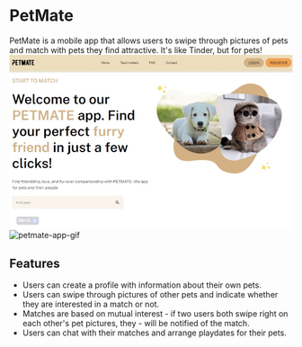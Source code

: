 # PetMate

 PetMate is a mobile app that allows users to swipe through pictures of pets and match with pets they find attractive. It's like Tinder, but for pets!
![landingpage](/public/landingpage.jpg)
![petmate-app-gif](/public/petmate-app-gif.gif)

## Features

- Users can create a profile with information about their own pets.
- Users can swipe through pictures of other pets and indicate whether they are interested in a match or not.
- Matches are based on mutual interest - if two users both swipe right on each other's pet pictures, they - will be notified of the match.
- Users can chat with their matches and arrange playdates for their pets.
